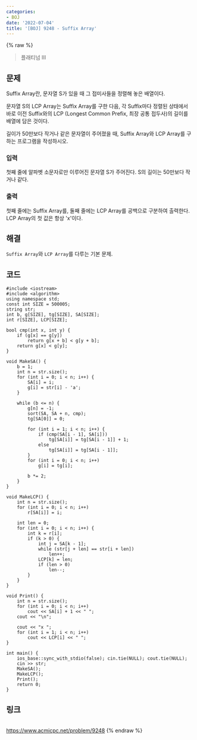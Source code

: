 ```yaml
---
categories:
- BOJ
date: '2022-07-04'
title: '[BOJ] 9248 - Suffix Array'
---
```


{% raw %}
> 플래티넘 III<br>

## 문제
Suffix Array란, 문자열 S가 있을 때 그 접미사들을 정렬해 놓은 배열이다.

문자열 S의 LCP Array는 Suffix Array를 구한 다음, 각 Suffix마다 정렬된 상태에서 바로 이전 Suffix와의 LCP (Longest Common Prefix, 최장 공통 접두사)의 길이를 배열에 담은 것이다.

길이가 50만보다 작거나 같은 문자열이 주어졌을 때, Suffix Array와 LCP Array를 구하는 프로그램을 작성하시오.

### 입력
첫째 줄에 알파벳 소문자로만 이루어진 문자열 S가 주어진다. S의 길이는 50만보다 작거나 같다.

### 출력
첫째 줄에는 Suffix Array를, 둘째 줄에는 LCP Array를 공백으로 구분하여 출력한다. LCP Array의 첫 값은 항상 'x'이다.

## 해결
`Suffix Array`와 `LCP Array`를 다루는 기본 문제.

## 코드
```
#include <iostream>
#include <algorithm>
using namespace std;
const int SIZE = 500005;
string str;
int b, g[SIZE], tg[SIZE], SA[SIZE];
int r[SIZE], LCP[SIZE];

bool cmp(int x, int y) {
	if (g[x] == g[y])
		return g[x + b] < g[y + b];
	return g[x] < g[y];
}

void MakeSA() {
	b = 1;
	int n = str.size();
	for (int i = 0; i < n; i++) {
		SA[i] = i;
		g[i] = str[i] - 'a';
	}

	while (b <= n) {
		g[n] = -1;
		sort(SA, SA + n, cmp);
		tg[SA[0]] = 0;

		for (int i = 1; i < n; i++) {
			if (cmp(SA[i - 1], SA[i]))
				tg[SA[i]] = tg[SA[i - 1]] + 1;
			else
				tg[SA[i]] = tg[SA[i - 1]];
		}
		for (int i = 0; i < n; i++)
			g[i] = tg[i];

		b *= 2;
	}
}

void MakeLCP() {
	int n = str.size();
	for (int i = 0; i < n; i++)
		r[SA[i]] = i;
	
	int len = 0;
	for (int i = 0; i < n; i++) {
		int k = r[i];
		if (k > 0) {
			int j = SA[k - 1];
			while (str[j + len] == str[i + len])
				len++;
			LCP[k] = len;
			if (len > 0)
				len--;
		}
	}
}

void Print() {
	int n = str.size();
	for (int i = 0; i < n; i++)
		cout << SA[i] + 1 << " ";
	cout << "\n";

	cout << "x ";
	for (int i = 1; i < n; i++)
		cout << LCP[i] << " ";
}

int main() {
	ios_base::sync_with_stdio(false); cin.tie(NULL); cout.tie(NULL);
	cin >> str;
	MakeSA();
	MakeLCP();
	Print();
	return 0;
}
```

## 링크
<br>https://www.acmicpc.net/problem/9248
{% endraw %}